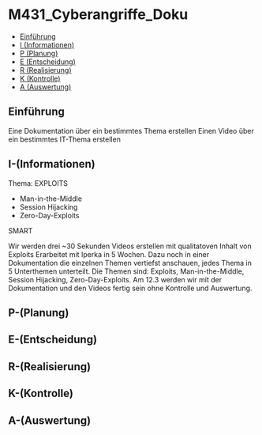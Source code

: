 # M431_Cyberangriffe_Doku

- [Einführung](#Einführung)
- [I (Informationen)](#I-(Informationen))
- [P (Planung)](#P-(Planung))
- [E (Entscheidung)](#E-(Entscheidung))
- [R (Realisierung)](#R-(Realisierung))
- [K (Kontrolle)](#K-(Kontrolle))
- [A (Auswertung)](#A-(Auswertung))

## Einführung

Eine Dokumentation über ein bestimmtes Thema erstellen
Einen Video über ein bestimmtes IT-Thema erstellen

## I-(Informationen)

Thema: EXPLOITS

- Man-in-the-Middle
- Session Hijacking
- Zero-Day-Exploits


SMART

Wir werden drei ~30 Sekunden Videos erstellen mit qualitatoven Inhalt von Exploits Erarbeitet mit Iperka in 5 Wochen.
Dazu noch in einer Dokumentation die einzelnen Themen vertiefst anschauen, jedes Thema in 5 Unterthemen unterteilt.
Die Themen sind: Exploits, Man-in-the-Middle, Session Hijacking, Zero-Day-Exploits. Am 12.3 werden wir mit der Dokumentation und den Videos fertig sein ohne Kontrolle und Auswertung.

## P-(Planung)
## E-(Entscheidung)
## R-(Realisierung)
## K-(Kontrolle)
## A-(Auswertung)

